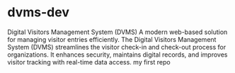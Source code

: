 # dvms-dev
 Digital Visitors Management System (DVMS) A modern web-based solution for managing visitor entries efficiently.  The Digital Visitors Management System (DVMS) streamlines the visitor check-in and check-out process for organizations. It enhances security, maintains digital records, and improves visitor tracking with real-time data access.
my first repo
